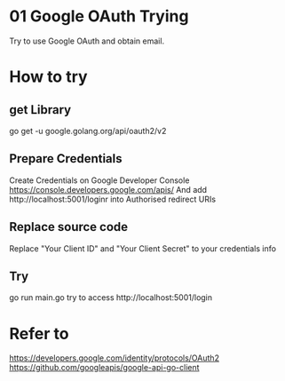 # 01 Google OAuth Trying
Try to use Google OAuth and obtain email.

# How to try
## get Library
go get -u google.golang.org/api/oauth2/v2

## Prepare Credentials
Create Credentials on Google Developer Console
https://console.developers.google.com/apis/
And add http://localhost:5001/loginr into Authorised redirect URIs

## Replace source code
Replace "Your Client ID" and "Your Client Secret" to your credentials info

## Try
go run main.go
try to access http://localhost:5001/login

# Refer to
https://developers.google.com/identity/protocols/OAuth2
https://github.com/googleapis/google-api-go-client
